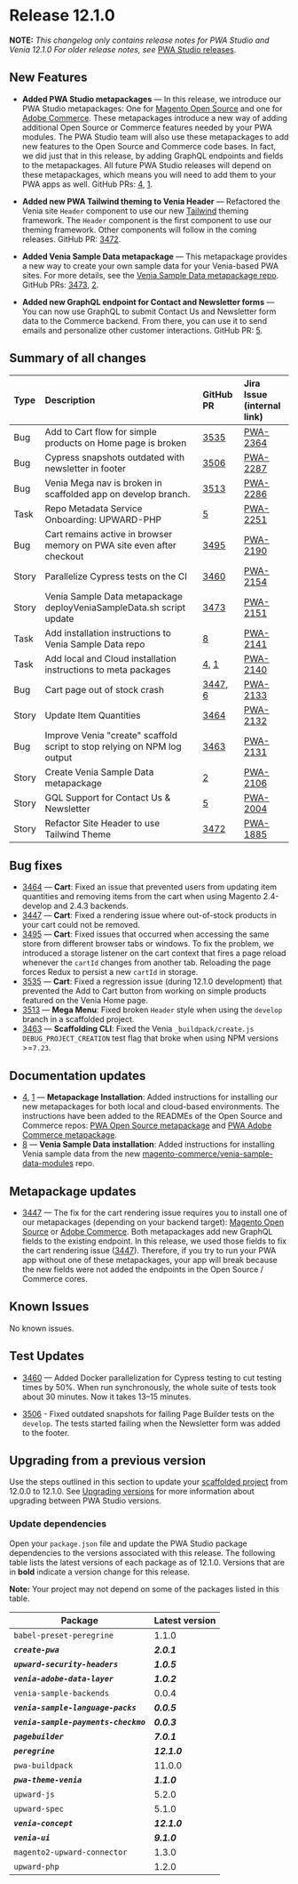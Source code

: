 # Release 12.1.0

**NOTE:**
_This changelog only contains release notes for PWA Studio and Venia 12.1.0_
_For older release notes, see_ [PWA Studio releases][].

## New Features

-  **Added PWA Studio metapackages** — In this release, we introduce our PWA Studio metapackages: One for [Magento Open Source](https://github.com/magento-commerce/magento2-pwa) and one for [Adobe Commerce](https://github.com/magento-commerce/magento2-pwa-commerce). These metapackages introduce a new way of adding additional Open Source or Commerce features needed by your PWA modules. The PWA Studio team will also use these metapackages to add new features to the Open Source and Commerce code bases.  In fact, we did just that in this release, by adding GraphQL endpoints and fields to the metapackages. All future PWA Studio releases will depend on these metapackages, which means you will need to add them to your PWA apps as well. GitHub PRs: [4][], [1][].

-  **Added new PWA Tailwind theming to Venia Header** — Refactored the Venia site `Header` component to use our new [Tailwind](https://tailwindcss.com/) theming framework. The `Header` component is the first component to use our theming framework. Other components will follow in the coming releases. GitHub PR: [3472][].

-  **Added Venia Sample Data metapackage** — This metapackage provides a new way to create your own sample data for your Venia-based PWA sites. For more details, see the [Venia Sample Data metapackage repo](https://github.com/magento-commerce/venia-sample-data-modules). GitHub PRs: [3473][], [2][].

-  **Added new GraphQL endpoint for Contact and Newsletter forms** — You can now use GraphQL to submit Contact Us and Newsletter form data to the Commerce backend. From there, you can use it to send emails and personalize other customer interactions. GitHub PR: [5][].

## Summary of all changes
| Type  | Description                                                              | GitHub PR       | Jira Issue<br/>(internal link) |
| :---- | :----------------------------------------------------------------------- | :-------------- | :----------------------------- |
| Bug   | Add to Cart flow for simple products on Home page is broken              | [3535][]        | [PWA-2364][]                   |
| Bug   | Cypress snapshots outdated with newsletter in footer                     | [3506][]        | [PWA-2287][]                   |
| Bug   | Venia Mega nav is broken in scaffolded app on develop branch.            | [3513][]        | [PWA-2286][]                   |
| Task  | Repo Metadata Service Onboarding: UPWARD-PHP                             | [5][]           | [PWA-2251][]                   |
| Bug   | Cart remains active in browser memory on PWA site even after checkout    | [3495][]        | [PWA-2190][]                   |
| Story | Parallelize Cypress tests on the CI                                      | [3460][]        | [PWA-2154][]                   |
| Story | Venia Sample Data metapackage deployVeniaSampleData.sh script update     | [3473][]        | [PWA-2151][]                   |
| Task  | Add installation instructions to Venia Sample Data repo                  | [8][]           | [PWA-2141][]                   |
| Task  | Add local and Cloud installation instructions to meta packages           | [4][], [1][]    | [PWA-2140][]                   |
| Bug   | Cart page out of stock crash                                             | [3447][], [6][] | [PWA-2133][]                   |
| Story | Update Item Quantities                                                   | [3464][]        | [PWA-2132][]                   |
| Bug   | Improve Venia "create" scaffold script to stop relying on NPM log output | [3463][]        | [PWA-2131][]                   |
| Story | Create Venia Sample Data metapackage                                     | [2][]           | [PWA-2106][]                   |
| Story | GQL Support for Contact Us & Newsletter                                  | [5][]           | [PWA-2004][]                   |
| Story | Refactor Site Header to use Tailwind Theme                               | [3472][]        | [PWA-1885][]                   |

## Bug fixes

-  [3464][] — **Cart**: Fixed an issue that prevented users from updating item quantities and removing items from the cart when using Magento 2.4-develop and 2.4.3 backends.
-  [3447][] — **Cart**: Fixed a rendering issue where out-of-stock products in your cart could not be removed.
-  [3495][] — **Cart**: Fixed issues that occurred when accessing the same store from different browser tabs or windows. To fix the problem, we introduced a storage listener on the cart context that fires a page reload whenever the `cartId` changes from another tab. Reloading the page forces Redux to persist a new `cartId` in storage.
-  [3535][] — **Cart**: Fixed a regression issue (during 12.1.0 development) that prevented the Add to Cart button from working on simple products featured on the Venia Home page.
-  [3513][] — **Mega Menu**: Fixed broken `Header` style when using the `develop` branch in a scaffolded project.
-  [3463][] — **Scaffolding CLI**: Fixed the Venia `_buildpack/create.js` `DEBUG_PROJECT_CREATION` test flag that broke when using NPM versions >=`7.23`.

## Documentation updates

-  [4][], [1][] — **Metapackage Installation**: Added instructions for installing our new metapackages for both local and cloud-based environments. The instructions have been added to the READMEs of the Open Source and Commerce repos: [PWA Open Source metapackage](https://github.com/magento-commerce/magento2-pwa) and [PWA Adobe Commerce metapackage](https://github.com/magento-commerce/magento2-pwa-commerce).
-  [8][] — **Venia Sample Data installation**: Added instructions for installing Venia sample data from the new [magento-commerce/venia-sample-data-modules](https://github.com/magento-commerce/venia-sample-data-modules) repo.

## Metapackage updates

-  [3447][] — The fix for the cart rendering issue requires you to install one of our metapackages (depending on your backend target): [Magento Open Source](https://github.com/magento-commerce/magento2-pwa) or [Adobe Commerce](https://github.com/magento-commerce/magento2-pwa-commerce). Both metapackages add new GraphQL fields to the existing endpoint. In this release, we used those fields to fix the cart rendering issue ([3447][]). Therefore, if you try to run your PWA app without one of these metapackages, your app will break because the new fields were not added the endpoints in the Open Source / Commerce cores.

## Known Issues

No known issues.

## Test Updates

-  [3460][] — Added Docker parallelization for Cypress testing to cut testing times by 50%. When run synchronously, the whole suite of tests took about 30 minutes. Now it takes 13–15 minutes.

-  [3506][] - Fixed outdated snapshots for failing Page Builder tests on the `develop`. The tests started failing when the Newsletter form was added to the footer.

## Upgrading from a previous version

Use the steps outlined in this section to update your [scaffolded project][] from 12.0.0 to 12.1.0.
See [Upgrading versions][] for more information about upgrading between PWA Studio versions.

[scaffolded project]: https://magento.github.io/pwa-studio/tutorials/pwa-studio-fundamentals/project-setup/
[upgrading versions]: https://magento.github.io/pwa-studio/technologies/upgrading-versions/

### Update dependencies

Open your `package.json` file and update the PWA Studio package dependencies to the versions associated with this release.
The following table lists the latest versions of each package as of 12.1.0.
Versions that are in **bold** indicate a version change for this release.

**Note:**
Your project may not depend on some of the packages listed in this table.

| Package                               | Latest version |
| ------------------------------------- | -------------- |
| `babel-preset-peregrine`              | 1.1.0          |
| **_`create-pwa`_**                    | _**2.0.1**_    |
| **_`upward-security-headers`_**       | _**1.0.5**_    |
| **_`venia-adobe-data-layer`_**        | _**1.0.2**_    |
| `venia-sample-backends`               | 0.0.4          |
| **_`venia-sample-language-packs`_**   | _**0.0.5**_    |
| **_`venia-sample-payments-checkmo`_** | _**0.0.3**_    |
| **_`pagebuilder`_**                   | _**7.0.1**_    |
| **_`peregrine`_**                     | _**12.1.0**_   |
| `pwa-buildpack`                       | 11.0.0         |
| **_`pwa-theme-venia`_**               | _**1.1.0**_    |
| `upward-js`                           | 5.2.0          |
| `upward-spec`                         | 5.1.0          |
| **_`venia-concept`_**                 | _**12.1.0**_   |
| **_`venia-ui`_**                      | _**9.1.0**_    |
| `magento2-upward-connector`           | 1.3.0          |
| `upward-php`                          | 1.2.0          |

[PWA-2364]: https://jira.corp.magento.com/browse/PWA-2364
[PWA-2287]: https://jira.corp.magento.com/browse/PWA-2287
[PWA-2286]: https://jira.corp.magento.com/browse/PWA-2286
[PWA-2251]: https://jira.corp.magento.com/browse/PWA-2251
[PWA-2190]: https://jira.corp.magento.com/browse/PWA-2190
[PWA-2154]: https://jira.corp.magento.com/browse/PWA-2154
[PWA-2151]: https://jira.corp.magento.com/browse/PWA-2151
[PWA-2141]: https://jira.corp.magento.com/browse/PWA-2141
[PWA-2140]: https://jira.corp.magento.com/browse/PWA-2140
[PWA-2133]: https://jira.corp.magento.com/browse/PWA-2133
[PWA-2132]: https://jira.corp.magento.com/browse/PWA-2132
[PWA-2131]: https://jira.corp.magento.com/browse/PWA-2131
[PWA-2106]: https://jira.corp.magento.com/browse/PWA-2106
[PWA-2004]: https://jira.corp.magento.com/browse/PWA-2004
[PWA-1885]: https://jira.corp.magento.com/browse/PWA-1885

[3535]: https://github.com/magento/pwa-studio/pull/3535
[3506]: https://github.com/magento/pwa-studio/pull/3506
[3513]: https://github.com/magento/pwa-studio/pull/3513
[5]: https://github.com/magento-commerce/upward-php/pull/5
[3495]: https://github.com/magento/pwa-studio/pull/3495
[3460]: https://github.com/magento/pwa-studio/pull/3460
[3473]: https://github.com/magento/pwa-studio/pull/3473
[8]: https://github.com/magento-commerce/venia-sample-data-modules/pull/8
[4]: https://github.com/magento-commerce/magento2-pwa/pull/4
[1]: https://github.com/magento-commerce/magento2-pwa-commerce/pull/1
[3447]: https://github.com/magento/pwa-studio/pull/3447
[6]: https://github.com/magento-commerce/magento2-pwa/pull/6
[3464]: https://github.com/magento/pwa-studio/pull/3464
[3463]: https://github.com/magento/pwa-studio/pull/3463
[2]: https://github.com/magento-commerce/venia-sample-data-modules/pull/2
[5]: https://github.com/magento-commerce/magento2-pwa/pull/5
[3472]: https://github.com/magento/pwa-studio/pull/3472

[PWA Studio releases]: https://github.com/magento/pwa-studio/releases
